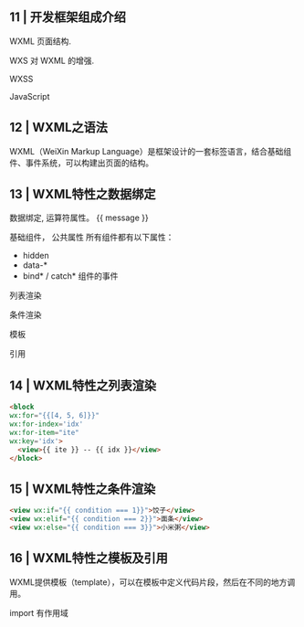 ## 11 | 开发框架组成介绍

WXML 页面结构.

WXS 对 WXML 的增强.

WXSS

JavaScript

## 12 | WXML之语法

WXML（WeiXin Markup Language）是框架设计的一套标签语言，结合基础组件、事件系统，可以构建出页面的结构。

## 13 | WXML特性之数据绑定

数据绑定, 运算符属性。
<view wx:if="{{ message ? false: true }}">
{{ message }}
</view>

基础组件， 公共属性
所有组件都有以下属性：
- hidden
- data-*
- bind* / catch* 组件的事件

列表渲染

条件渲染

模板

引用

## 14 | WXML特性之列表渲染

```html
<block 
wx:for="{{[4, 5, 6]}}" 
wx:for-index='idx' 
wx:for-item="ite" 
wx:key='idx'>
  <view>{{ ite }} -- {{ idx }}</view>
</block>
```

## 15 | WXML特性之条件渲染
```html
<view wx:if="{{ condition === 1}}">饺子</view>
<view wx:elif="{{ condition === 2}}">面条</view>
<view wx:else="{{ condition === 3}}">小米粥</view>
```

## 16 | WXML特性之模板及引用
WXML提供模板（template），可以在模板中定义代码片段，然后在不同的地方调用。

import 有作用域
